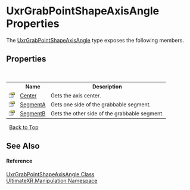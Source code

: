 # UxrGrabPointShapeAxisAngle Properties
 

The <a href="T_UltimateXR_Manipulation_UxrGrabPointShapeAxisAngle">UxrGrabPointShapeAxisAngle</a> type exposes the following members.


## Properties
&nbsp;<table><tr><th></th><th>Name</th><th>Description</th></tr><tr><td>![Public property](media/pubproperty.gif "Public property")</td><td><a href="P_UltimateXR_Manipulation_UxrGrabPointShapeAxisAngle_Center">Center</a></td><td>
Gets the axis center.</td></tr><tr><td>![Public property](media/pubproperty.gif "Public property")</td><td><a href="P_UltimateXR_Manipulation_UxrGrabPointShapeAxisAngle_SegmentA">SegmentA</a></td><td>
Gets one side of the grabbable segment.</td></tr><tr><td>![Public property](media/pubproperty.gif "Public property")</td><td><a href="P_UltimateXR_Manipulation_UxrGrabPointShapeAxisAngle_SegmentB">SegmentB</a></td><td>
Gets the other side of the grabbable segment.</td></tr></table>&nbsp;
<a href="#uxrgrabpointshapeaxisangle-properties">Back to Top</a>

## See Also


#### Reference
<a href="T_UltimateXR_Manipulation_UxrGrabPointShapeAxisAngle">UxrGrabPointShapeAxisAngle Class</a><br /><a href="N_UltimateXR_Manipulation">UltimateXR.Manipulation Namespace</a><br />
